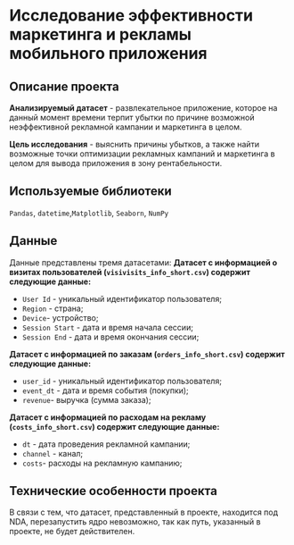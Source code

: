# Исследование эффективности маркетинга и рекламы мобильного приложения

## Описание проекта
**Анализируемый датасет** - развлекательное приложение, которое на данный момент времени терпит убытки по причине возможной неэффективной рекламной кампании и маркетинга в целом. 

**Цель исследования** - выяснить причины убытков, а также найти возможные точки оптимизации рекламных кампаний и маркетинга в целом для вывода приложения в зону рентабельности.

## Используемые библиотеки
`Pandas`, `datetime`,`Matplotlib`, `Seaborn`, `NumPy`

## Данные
Данные представлены тремя датасетами:
**Датасет с информацией о визитах пользователей (`visivisits_info_short.csv`) содержит следующие данные:**
* `User Id` - уникальный идентификатор пользователя;
* `Region` - страна; 
* `Device`- устройство;
* `Session Start` - дата и время начала сессии;
* `Session End` - дата и время окончания сессии;

**Датасет с информацией по заказам (`orders_info_short.csv`) содержит следующие данные:**
* `user_id` - уникальный идентификатор пользователя;
* `event_dt` - дата и время события (покупки); 
* `revenue`- выручка (сумма заказа);

**Датасет с информацией по расходам на рекламу (`costs_info_short.csv`) содержит следующие данные:**
* `dt` - дата проведения рекламной кампании;
* `channel` - канал; 
* `costs`- расходы на рекламную кампанию;

## Технические особенности проекта
В связи с тем, что датасет, представленный в проекте, находится под NDA, перезапустить ядро невозможно, так как путь, указанный в проекте, не будет действителен. 
